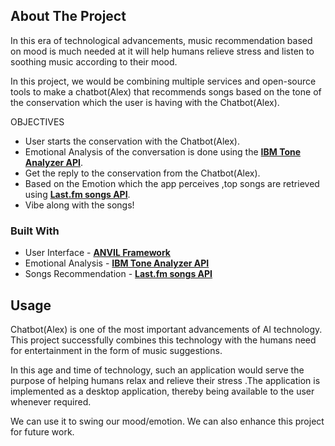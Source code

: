 
  ## About The Project
In this era of technological advancements, music recommendation based on mood is much needed at it will help humans relieve stress and listen  to soothing music according to their mood.
  
In this project, we would be combining multiple services and open-source tools to make a chatbot(Alex) that recommends songs based on the tone of the conservation which the user is having with the Chatbot(Alex).
  
 


 OBJECTIVES

* User starts the conservation with the Chatbot(Alex).
* Emotional Analysis of the conversation is done using the **[IBM Tone Analyzer API](https://tone-analyzer-demo.ng.bluemix.net/)**.
* Get the reply to the conservation from the Chatbot(Alex).
* Based on the Emotion which the app perceives ,top songs are retrieved using **[Last.fm songs API](https://www.last.fm/)**.
* Vibe along with the songs! 




### Built With
  
* User Interface  - **[ANVIL Framework](https://anvil.works/)**
* Emotional Analysis - **[IBM Tone Analyzer API](https://tone-analyzer-demo.ng.bluemix.net/)**  
* Songs Recommendation - **[Last.fm songs API](https://www.last.fm/)**
  

## Usage

Chatbot(Alex) is one of the most important advancements of AI technology. This project successfully combines this technology with the humans need for entertainment in the form of  music suggestions.

In this age and time of technology, such an application would serve the purpose of helping humans relax and relieve their stress .The application is implemented as a desktop application, thereby being available to the user whenever required.

We can use it to swing our mood/emotion. We can also enhance this project for future work.





